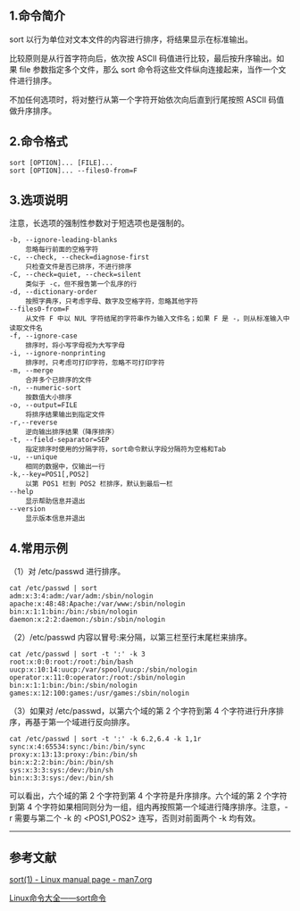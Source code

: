 ## 1.命令简介
sort 以行为单位对文本文件的内容进行排序，将结果显示在标准输出。

比较原则是从行首字符向后，依次按 ASCII 码值进行比较，最后按升序输出。如果 file 参数指定多个文件，那么 sort 命令将这些文件纵向连接起来，当作一个文件进行排序。

不加任何选项时，将对整行从第一个字符开始依次向后直到行尾按照 ASCII 码值做升序排序。
## 2.命令格式
```
sort [OPTION]... [FILE]...
sort [OPTION]... --files0-from=F
```
## 3.选项说明
注意，长选项的强制性参数对于短选项也是强制的。
```
-b, --ignore-leading-blanks
	忽略每行前面的空格字符
-c, --check, --check=diagnose-first
	只检查文件是否已排序，不进行排序
-C, --check=quiet, --check=silent
	类似于 -c，但不报告第一个乱序的行
-d, --dictionary-order
	按照字典序，只考虑字母、数字及空格字符，忽略其他字符
--files0-from=F
	从文件 F 中以 NUL 字符结尾的字符串作为输入文件名；如果 F 是 -，则从标准输入中读取文件名
-f, --ignore-case
	排序时，将小写字母视为大写字母
-i, --ignore-nonprinting
	排序时，只考虑可打印字符，忽略不可打印字符
-m, --merge
	合并多个已排序的文件
-n, --numeric-sort
	按数值大小排序
-o, --output=FILE
	将排序结果输出到指定文件
-r,--reverse
	逆向输出排序结果（降序排序）
-t, --field-separator=SEP
	指定排序时使用的分隔字符，sort命令默认字段分隔符为空格和Tab
-u, --unique
	相同的数据中，仅输出一行
-k,--key=POS1[,POS2]
	以第 POS1 栏到 POS2 栏排序，默认到最后一栏
--help
	显示帮助信息并退出
--version
	显示版本信息并退出
```
## 4.常用示例
（1）对 /etc/passwd 进行排序。
```
cat /etc/passwd | sort
adm:x:3:4:adm:/var/adm:/sbin/nologin
apache:x:48:48:Apache:/var/www:/sbin/nologin
bin:x:1:1:bin:/bin:/sbin/nologin
daemon:x:2:2:daemon:/sbin:/sbin/nologin
```
（2）/etc/passwd 内容以冒号:来分隔，以第三栏至行末尾栏来排序。
```
cat /etc/passwd | sort -t ':' -k 3
root:x:0:0:root:/root:/bin/bash
uucp:x:10:14:uucp:/var/spool/uucp:/sbin/nologin
operator:x:11:0:operator:/root:/sbin/nologin
bin:x:1:1:bin:/bin:/sbin/nologin
games:x:12:100:games:/usr/games:/sbin/nologin
```
（3）如果对 /etc/passwd，以第六个域的第 2 个字符到第 4 个字符进行升序排序，再基于第一个域进行反向排序。
```
cat /etc/passwd | sort -t ':' -k 6.2,6.4 -k 1,1r
sync:x:4:65534:sync:/bin:/bin/sync
proxy:x:13:13:proxy:/bin:/bin/sh
bin:x:2:2:bin:/bin:/bin/sh
sys:x:3:3:sys:/dev:/bin/sh
bin:x:3:3:sys:/dev:/bin/sh
```
可以看出，六个域的第 2 个字符到第 4 个字符是升序排序。六个域的第 2 个字符到第 4 个字符如果相同则分为一组，组内再按照第一个域进行降序排序。注意，-r 需要与第二个 -k 的 <POS1,POS2> 连写，否则对前面两个 -k 均有效。

---
## 参考文献
[sort(1) - Linux manual page - man7.org](http://man7.org/linux/man-pages/man1/sort.1.html)

[Linux命令大全——sort命令](http://man.linuxde.net/sort)
